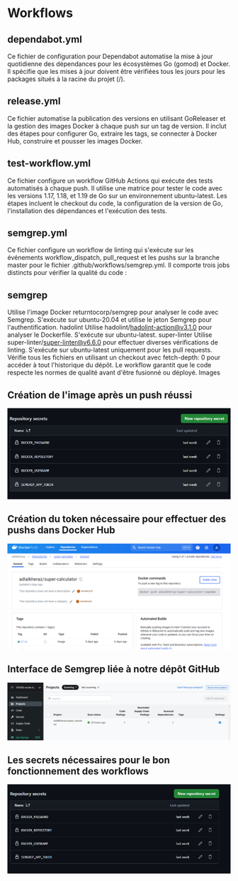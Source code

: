 # Workflows
## dependabot.yml
Ce fichier de configuration pour Dependabot automatise la mise à jour quotidienne des dépendances pour les écosystèmes Go (gomod) et Docker. Il spécifie que les mises à jour doivent être vérifiées tous les jours pour les packages situés à la racine du projet (/).

## release.yml
Ce fichier automatise la publication des versions en utilisant GoReleaser et la gestion des images Docker à chaque push sur un tag de version. Il inclut des étapes pour configurer Go, extraire les tags, se connecter à Docker Hub, construire et pousser les images Docker.

## test-workflow.yml
Ce fichier configure un workflow GitHub Actions qui exécute des tests automatisés à chaque push. Il utilise une matrice pour tester le code avec les versions 1.17, 1.18, et 1.19 de Go sur un environnement ubuntu-latest. Les étapes incluent le checkout du code, la configuration de la version de Go, l'installation des dépendances et l'exécution des tests.

## semgrep.yml
Ce fichier configure un workflow de linting qui s'exécute sur les événements workflow_dispatch, pull_request et les pushs sur la branche master pour le fichier .github/workflows/semgrep.yml. Il comporte trois jobs distincts pour vérifier la qualité du code :

## semgrep
Utilise l'image Docker returntocorp/semgrep pour analyser le code avec Semgrep.
S'exécute sur ubuntu-20.04 et utilise le jeton Semgrep pour l'authentification.
hadolint
Utilise hadolint/hadolint-action@v3.1.0 pour analyser le Dockerfile.
S'exécute sur ubuntu-latest.
super-linter
Utilise super-linter/super-linter@v6.6.0 pour effectuer diverses vérifications de linting.
S'exécute sur ubuntu-latest uniquement pour les pull requests.
Vérifie tous les fichiers en utilisant un checkout avec fetch-depth: 0 pour accéder à tout l'historique du dépôt.
Le workflow garantit que le code respecte les normes de qualité avant d'être fusionné ou déployé.
Images
## Création de l'image après un push réussi

![alt text](image-1.png)

## Création du token nécessaire pour effectuer des pushs dans Docker Hub

![alt text](image.png)

## Interface de Semgrep liée à notre dépôt GitHub

![alt text](image-2.png)


## Les secrets nécessaires pour le bon fonctionnement des workflows

![alt text](image-3.png)
